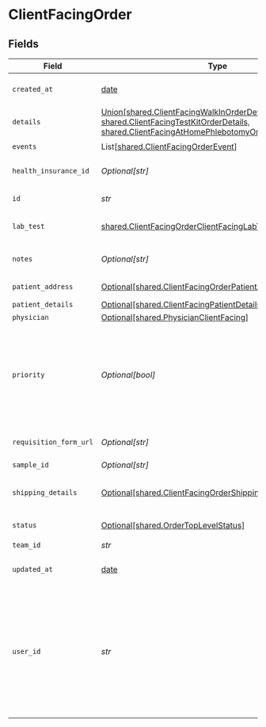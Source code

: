 # ClientFacingOrder


## Fields

| Field                                                                                                                                                                   | Type                                                                                                                                                                    | Required                                                                                                                                                                | Description                                                                                                                                                             |
| ----------------------------------------------------------------------------------------------------------------------------------------------------------------------- | ----------------------------------------------------------------------------------------------------------------------------------------------------------------------- | ----------------------------------------------------------------------------------------------------------------------------------------------------------------------- | ----------------------------------------------------------------------------------------------------------------------------------------------------------------------- |
| `created_at`                                                                                                                                                            | [date](https://docs.python.org/3/library/datetime.html#date-objects)                                                                                                    | :heavy_check_mark:                                                                                                                                                      | When your order was created                                                                                                                                             |
| `details`                                                                                                                                                               | [Union[shared.ClientFacingWalkInOrderDetails, shared.ClientFacingTestKitOrderDetails, shared.ClientFacingAtHomePhlebotomyOrderDetails]](../../models/shared/details.md) | :heavy_check_mark:                                                                                                                                                      | N/A                                                                                                                                                                     |
| `events`                                                                                                                                                                | List[[shared.ClientFacingOrderEvent](../../models/shared/clientfacingorderevent.md)]                                                                                    | :heavy_check_mark:                                                                                                                                                      | N/A                                                                                                                                                                     |
| `health_insurance_id`                                                                                                                                                   | *Optional[str]*                                                                                                                                                         | :heavy_minus_sign:                                                                                                                                                      | Vital ID of the health insurance.                                                                                                                                       |
| `id`                                                                                                                                                                    | *str*                                                                                                                                                                   | :heavy_check_mark:                                                                                                                                                      | The Vital Order ID                                                                                                                                                      |
| `lab_test`                                                                                                                                                              | [shared.ClientFacingOrderClientFacingLabTest](../../models/shared/clientfacingorderclientfacinglabtest.md)                                                              | :heavy_check_mark:                                                                                                                                                      | The Vital Test associated with the order                                                                                                                                |
| `notes`                                                                                                                                                                 | *Optional[str]*                                                                                                                                                         | :heavy_minus_sign:                                                                                                                                                      | Notes associated with the order                                                                                                                                         |
| `patient_address`                                                                                                                                                       | [Optional[shared.ClientFacingOrderPatientAddressCompatible]](../../models/shared/clientfacingorderpatientaddresscompatible.md)                                          | :heavy_minus_sign:                                                                                                                                                      | Patient Address                                                                                                                                                         |
| `patient_details`                                                                                                                                                       | [Optional[shared.ClientFacingPatientDetailsCompatible]](../../models/shared/clientfacingpatientdetailscompatible.md)                                                    | :heavy_minus_sign:                                                                                                                                                      | Patient Details                                                                                                                                                         |
| `physician`                                                                                                                                                             | [Optional[shared.PhysicianClientFacing]](../../models/shared/physicianclientfacing.md)                                                                                  | :heavy_minus_sign:                                                                                                                                                      | N/A                                                                                                                                                                     |
| `priority`                                                                                                                                                              | *Optional[bool]*                                                                                                                                                        | :heavy_minus_sign:                                                                                                                                                      | Defines whether order is priority or not. Only available for Labcorp. For Labcorp, this corresponds to a STAT order.                                                    |
| `requisition_form_url`                                                                                                                                                  | *Optional[str]*                                                                                                                                                         | :heavy_minus_sign:                                                                                                                                                      | DEPRECATED. Requistion form url.                                                                                                                                        |
| `sample_id`                                                                                                                                                             | *Optional[str]*                                                                                                                                                         | :heavy_minus_sign:                                                                                                                                                      | Sample ID                                                                                                                                                               |
| `shipping_details`                                                                                                                                                      | [Optional[shared.ClientFacingOrderShippingAddress]](../../models/shared/clientfacingordershippingaddress.md)                                                            | :heavy_minus_sign:                                                                                                                                                      | Shipping Details. For unregistered testkit orders.                                                                                                                      |
| `status`                                                                                                                                                                | [Optional[shared.OrderTopLevelStatus]](../../models/shared/ordertoplevelstatus.md)                                                                                      | :heavy_minus_sign:                                                                                                                                                      | An enumeration.                                                                                                                                                         |
| `team_id`                                                                                                                                                               | *str*                                                                                                                                                                   | :heavy_check_mark:                                                                                                                                                      | Your team id.                                                                                                                                                           |
| `updated_at`                                                                                                                                                            | [date](https://docs.python.org/3/library/datetime.html#date-objects)                                                                                                    | :heavy_check_mark:                                                                                                                                                      | When your order was last updated.                                                                                                                                       |
| `user_id`                                                                                                                                                               | *str*                                                                                                                                                                   | :heavy_check_mark:                                                                                                                                                      | User id returned by vital create user request. This id should be stored in your database against the user and used for all interactions with the vital api.             |